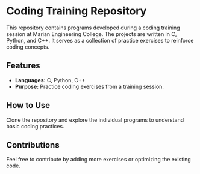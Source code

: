 # Coding Training Repository

This repository contains programs developed during a coding training session at Marian Engineering College. The projects are written in C, Python, and C++. It serves as a collection of practice exercises to reinforce coding concepts. 

## Features
- **Languages:** C, Python, C++
- **Purpose:** Practice coding exercises from a training session.

## How to Use
Clone the repository and explore the individual programs to understand basic coding practices.

## Contributions
Feel free to contribute by adding more exercises or optimizing the existing code.
